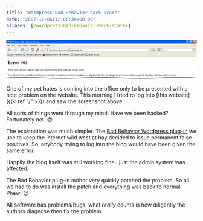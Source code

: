 ```yaml
---
title: "Wordpress Bad Behavior hack scare"
date: "2007-12-06T12:06:34+00:00"
aliases: [/wordpress-bad-behavior-hack-scare/]
---
```


![Bad Behavior wordpress plug-in error message](bad-behaviour-bug1.jpg)

One of my pet hates is coming into the office only to be presented with a nice problem on the website. This morning I tried to log into [this website]({{< ref "/" >}}) and saw the screenshot above.

All sorts of things went through my mind. Have we been hacked? Fortunately not. :smile:

The explanation was much simpler. The [Bad Behavior Wordpress plug-in](http://www.bad-behavior.ioerror.us/) we use to keep the internet wild west at bay decided to issue permanent false positives. So, anybody trying to log into the blog would have been given the same error.

Happily the blog itself was still working fine...just the admin system was affected.

The Bad Behavior plug-in author very quickly patched the problem. So all we had to do was install the patch and everything was back to normal. Phew! :wink:

All software has problems/bugs, what *really* counts is how diligently the authors diagnose then fix the problem.
